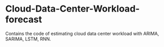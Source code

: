 # Cloud-Data-Center-Workload-forecast
Contains the code of estimating cloud data center workload with ARIMA, SARIMA, LSTM, RNN. 
